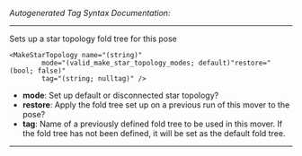 _Autogenerated Tag Syntax Documentation:_

---
Sets up a star topology fold tree for this pose

```
<MakeStarTopology name="(string)"
        mode="(valid_make_star_topology_modes; default)"restore="(bool; false)"
        tag="(string; nulltag)" />
```

-   **mode**: Set up default or disconnected star topology?
-   **restore**: Apply the fold tree set up on a previous run of this mover to the pose?
-   **tag**: Name of a previously defined fold tree to be used in this mover. If the fold tree has not been defined, it will be set as the default fold tree.

---
